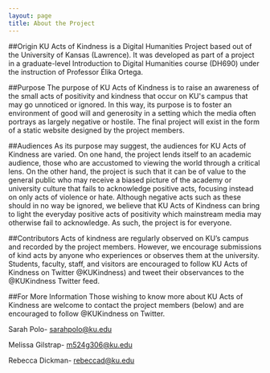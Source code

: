 ```yaml
---
layout: page
title: About the Project
---
```


##Origin
KU Acts of Kindness is a Digital Humanities Project based out of the University of Kansas (Lawrence). It was developed as part of a project in a graduate-level Introduction to Digital Humanities course (DH690) under the instruction of Professor Élika Ortega.

##Purpose
The purpose of KU Acts of Kindness is to raise an awareness of the small acts of positivity and kindness that occur on KU's campus that may go unnoticed or ignored. In this way, its purpose is to foster an environment of good will and generosity in a setting which the media often portrays as largely negative or hostile. The final project will exist in the form of a static website designed by the project members.

##Audiences
As its purpose may suggest, the audiences for KU Acts of Kindness are varied. On one hand, the project lends itself to an academic audience, those who are accustomed to viewing the world through a critical lens. On the other hand, the project is such that it can be of value to the general public who may receive a biased picture of the academy or university culture that fails to acknowledge positive acts, focusing instead on only acts of violence or hate. Although negative acts such as these should in no way be ignored, we believe that KU Acts of Kindness can bring to light the everyday positive acts of positivity which mainstream media may otherwise fail to acknowledge. As such, the project is for everyone.

##Contributors
Acts of kindness are regularly observed on KU’s campus and recorded by the project members. However, we encourage submissions of kind acts by anyone who experiences or observes them at the university. Students, faculty, staff, and visitors are encouraged to follow KU Acts of Kindness on Twitter @KUKindness) and tweet their observances to the @KUKindness Twitter feed.

##For More Information
Those wishing to know more about KU Acts of Kindness are welcome to contact the project members (below) and are encouraged to follow @KUKindness on Twitter.

Sarah Polo- <sarahpolo@ku.edu>

Melissa Gilstrap- <m524g306@ku.edu>

Rebecca Dickman- <rebeccad@ku.edu>

